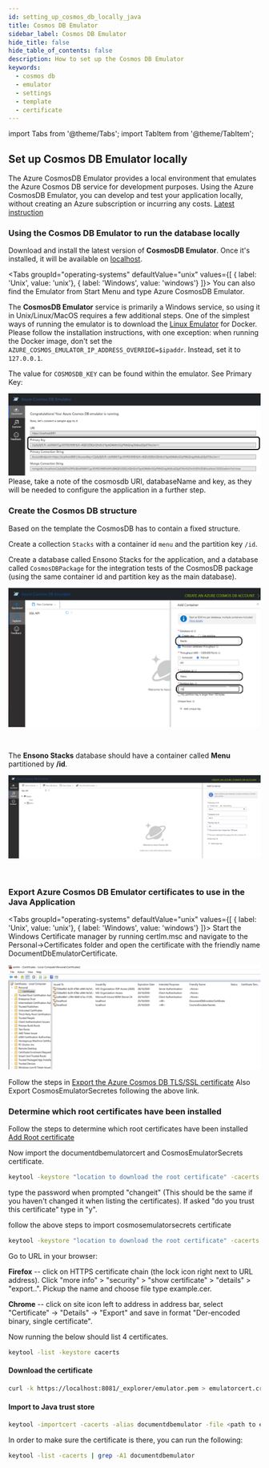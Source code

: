 ```yaml
---
id: setting_up_cosmos_db_locally_java
title: Cosmos DB Emulator
sidebar_label: Cosmos DB Emulator
hide_title: false
hide_table_of_contents: false
description: How to set up the Cosmos DB Emulator
keywords:
  - cosmos db
  - emulator 
  - settings
  - template
  - certificate
---
```


import Tabs from '@theme/Tabs';
import TabItem from '@theme/TabItem';

## Set up Cosmos DB Emulator locally

The Azure CosmosDB Emulator provides a local environment that emulates the Azure Cosmos DB
service for development purposes. Using the Azure CosmosDB Emulator, you can develop and test
your application locally, without creating an Azure subscription or incurring any costs.
[Latest instruction](https://docs.microsoft.com/en-us/azure/cosmos-db/local-emulator?tabs=cli%2Cssl-netstd21)

### Using the Cosmos DB Emulator to run the database locally

Download and install the latest version of **CosmosDB Emulator**. Once it's installed, it will be
available on [localhost](https://localhost:8081/_explorer/index.html).

<Tabs
    groupId="operating-systems"
    defaultValue="unix"
    values={[
    { label: 'Unix', value: 'unix'},
    { label: 'Windows', value: 'windows'}
]}>
<TabItem value="windows">
You can also find the Emulator from Start Menu and type Azure CosmosDB Emulator.
</TabItem>
<TabItem value="unix">

The **CosmosDB Emulator** service is primarily a Windows service, so using it in Unix/Linux/MacOS requires a few
additional steps. One of the simplest ways of running the emulator is to download
the [Linux Emulator](https://docs.microsoft.com/en-us/azure/cosmos-db/linux-emulator) for Docker.
Please follow the installation instructions, with one exception: when running the Docker image, don't set
the `AZURE_COSMOS_EMULATOR_IP_ADDRESS_OVERRIDE=$ipaddr`. Instead, set it to `127.0.0.1`.

</TabItem>
</Tabs>

The value for `COSMOSDB_KEY` can be found within the emulator. See Primary Key:

![cosmosdb](/img/cosmosdb_emulator_3.png)
Please, take a note of the cosmosdb URI, databaseName and key, as they will be needed to configure the
application in a further step.

### Create the Cosmos DB structure

Based on the template the CosmosDB has to contain a fixed structure.

Create a collection `Stacks` with a container id `menu` and the partition key `/id`.

Create a database called Ensono Stacks for the application, and a database called `CosmosDBPackage` for the
integration tests of the CosmosDB package (using the same container id and partition key as the main database).

![cosmosdb](/img/cosmosdb_emulator_1.png)

<br />

The **Ensono Stacks** database should have a container called **Menu** partitioned by **/id**.

![cosmosdb](/img/cosmosdb_emulator_2.png)

<br />

### Export Azure Cosmos DB Emulator certificates to use in the Java Application

<Tabs
groupId="operating-systems"
defaultValue="unix"
values={[
{ label: 'Unix', value: 'unix'},
{ label: 'Windows', value: 'windows'}
]}>
<TabItem value="windows">
Start the Windows Certificate manager by running certlm.msc and navigate to the Personal->Certificates folder and open the certificate with the friendly name DocumentDbEmulatorCertificate.

![certificates](/img/cosmosdb_emulator_certificate.png)

Follow the steps in [Export the Azure Cosmos DB TLS/SSL certificate](https://docs.microsoft.com/en-us/azure/cosmos-db/local-emulator-export-ssl-certificates#export-emulator-certificate)
Also Export CosmosEmulatorSecretes following the above link.

### Determine which root certificates have been installed

Follow the steps to determine which root certificates have been installed [Add Root certificate](https://docs.microsoft.com/en-us/azure/developer/java/sdk/java-sdk-add-certificate-ca-store#determining-which-root-certificates-are-installed)

Now import the documentdbemulatorcert and CosmosEmulatorSecrets certificate.

```bash
keytool -keystore "location to download the root certificate" -cacerts -importcert -alias documentdbemulator -file "location of documentdbemulatorcert.cer"
```

type the password when prompted "changeit" (This should be the same if you haven't changed it when listing the certificates).
If asked "do you trust this certificate" type in "y".

follow the above steps to import cosmosemulatorsecrets certificate

```bash
keytool -keystore "location to download the root certificate" -cacerts -importcert -alias cosmosemulatorcert -file "location of cosmosemulatorsecrets.cer"
```

Go to URL in your browser:

**Firefox** -- click on HTTPS certificate chain (the lock icon right next to URL address). Click "more info" > "security" > "show certificate" > "details" > "export..". Pickup the name and choose file type example.cer.

**Chrome**  -- click on site icon left to address in address bar, select "Certificate" -> "Details" -> "Export" and save in format "Der-encoded binary, single certificate".

Now running the below should list 4 certificates.

```bash
keytool -list -keystore cacerts
```

</TabItem>
<TabItem value="unix">

#### Download the certificate

```bash
curl -k https://localhost:8081/_explorer/emulator.pem > emulatorcert.crt
```

#### Import to Java trust store

```bash
keytool -importcert -cacerts -alias documentdbemulator -file <path to emulatorcert.crt>
```

In order to make sure the certificate is there, you can run the following:

```bash
keytool -list -cacerts | grep -A1 documentdbemulator
```

</TabItem>
</Tabs>

